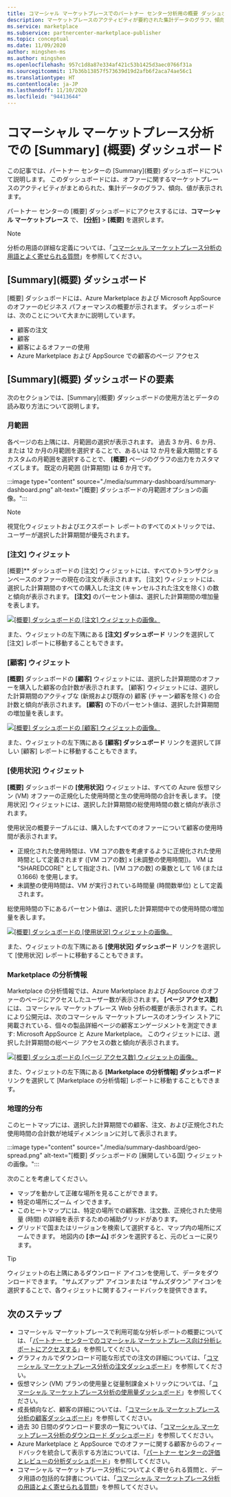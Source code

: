 ```yaml
---
title: コマーシャル マーケットプレースでのパートナー センター分析用の概要 ダッシュボード
description: マーケットプレースのアクティビティが要約された集計データのグラフ、傾向、値にパートナー センターの Summary (概要) ダッシュボードからアクセスする方法を説明します。
ms.service: marketplace
ms.subservice: partnercenter-marketplace-publisher
ms.topic: conceptual
ms.date: 11/09/2020
author: mingshen-ms
ms.author: mingshen
ms.openlocfilehash: 957c1d8a87e334af421c53b1425d3aec0766f31a
ms.sourcegitcommit: 17b36b13857f573639d19d2afb6f2aca74ae56c1
ms.translationtype: HT
ms.contentlocale: ja-JP
ms.lasthandoff: 11/10/2020
ms.locfileid: "94413644"
---
```

# <a name="summary-dashboard-in-commercial-marketplace-analytics"></a>コマーシャル マーケットプレース分析での [Summary] (概要) ダッシュボード

この記事では、パートナー センターの [Summary]\(概要\) ダッシュボードについて説明します。 このダッシュボードには、オファーに関するマーケットプレースのアクティビティがまとめられた、集計データのグラフ、傾向、値が表示されます。

パートナー センターの [概要] ダッシュボードにアクセスするには、**コマーシャル マーケットプレース** で、 **[[分析]](https://partner.microsoft.com/dashboard/commercial-marketplace/analytics/summary)**  >  **[概要]** を選択します。

>[!NOTE]
> 分析の用語の詳細な定義については、「[コマーシャル マーケットプレース分析の用語とよく寄せられる質問](./partner-center-portal/faq-terminology.md)」を参照してください。

## <a name="summary-dashboard"></a>[Summary]\(概要\) ダッシュボード

[概要] ダッシュボードには、Azure Marketplace および Microsoft AppSource のオファーのビジネス パフォーマンスの概要が示されます。 ダッシュボードは、次のことについて大まかに説明しています。

- 顧客の注文
- 顧客
- 顧客によるオファーの使用
- Azure Marketplace および AppSource での顧客のページ アクセス

## <a name="elements-of-the-summary-dashboard"></a>[Summary]\(概要\) ダッシュボードの要素

次のセクションでは、[Summary]\(概要\) ダッシュボードの使用方法とデータの読み取り方法について説明します。

### <a name="month-range"></a>月範囲

各ページの右上隅には、月範囲の選択が表示されます。 過去 3 か月、6 か月、または 12 か月の月範囲を選択することで、あるいは 12 か月を最大期間とするカスタムの月範囲を選択することで、 **[概要]** ページのグラフの出力をカスタマイズします。 既定の月範囲 (計算期間) は 6 か月です。

:::image type="content" source="./media/summary-dashboard/summary-dashboard.png" alt-text="[概要] ダッシュボードの月範囲オプションの画像。":::

> [!NOTE]
> 視覚化ウィジェットおよびエクスポート レポートのすべてのメトリックでは、ユーザーが選択した計算期間が優先されます。

### <a name="orders-widget"></a>[注文] ウィジェット

[概要]** ダッシュボードの [注文] ウィジェットには、すべてのトランザクションベースのオファーの現在の注文が表示されます。 [注文] ウィジェットには、選択した計算期間のすべての購入した注文 (キャンセルされた注文を除く) の数と傾向が表示されます。 **[注文]** のパーセント値は、選択した計算期間の増加量を表します。

[![[概要] ダッシュボードの [注文] ウィジェットの画像。](./media/summary-dashboard/orders-widget.png)](./media/summary-dashboard/orders-widget.png#lightbox)


また、ウィジェットの左下隅にある **[注文] ダッシュボード** リンクを選択して [注文] レポートに移動することもできます。

### <a name="customers-widget"></a>[顧客] ウィジェット

**[概要]** ダッシュボードの **[顧客]** ウィジェットには、選択した計算期間のオファーを購入した顧客の合計数が表示されます。 [顧客] ウィジェットには、選択した計算期間のアクティブな (新規および既存の) 顧客 (チャーン顧客を除く) の合計数と傾向が表示されます。 **[顧客]** の下のパーセント値は、選択した計算期間の増加量を表します。

[![[概要] ダッシュボードの [顧客] ウィジェットの画像。](./media/summary-dashboard/customers-widget.png)](./media/summary-dashboard/customers-widget.png#lightbox)

また、ウィジェットの左下隅にある **[顧客] ダッシュボード** リンクを選択して詳しい [顧客] レポートに移動することもできます。

### <a name="usage-widget"></a>[使用状況] ウィジェット

**[概要]** ダッシュボードの **[使用状況]** ウィジェットは、すべての Azure 仮想マシン (VM) オファーの正規化した使用時間と生の使用時間の合計を表します。 [使用状況] ウィジェットには、選択した計算期間の総使用時間の数と傾向が表示されます。

使用状況の概要テーブルには、購入したすべてのオファーについて顧客の使用時間が表示されます。

- 正規化された使用時間は、VM コアの数を考慮するように正規化された使用時間として定義されます ([VM コアの数] x [未調整の使用時間])。 VM は "SHAREDCORE" として指定され、[VM コアの数] の乗数として 1/6 (または 0.1666) を使用します。
- 未調整の使用時間は、VM が実行されている時間量 (時間数単位) として定義されます。

総使用時間の下にあるパーセント値は、選択した計算期間中での使用時間の増加量を表します。

[![[概要] ダッシュボードの [使用状況] ウィジェットの画像。](./media/summary-dashboard/usage-widget.png)](./media/summary-dashboard/usage-widget.png#lightbox)

また、ウィジェットの左下隅にある **[使用状況] ダッシュボード** リンクを選択して [使用状況] レポートに移動することもできます。

### <a name="marketplace-insights"></a>Marketplace の分析情報

Marketplace の分析情報では、Azure Marketplace および AppSource のオファーのページにアクセスしたユーザー数が表示されます。 **[ページ アクセス数]** には、コマーシャル マーケットプレース Web 分析の概要が表示されます。これにより公開元は、次のコマーシャル マーケットプレースのオンライン ストアに掲載されている、個々の製品詳細ページの顧客エンゲージメントを測定できます: Microsoft AppSource と Azure Marketplace。 このウィジェットには、選択した計算期間の総ページ アクセスの数と傾向が表示されます。

[![[概要] ダッシュボードの [ページ アクセス数] ウィジェットの画像。](./media/summary-dashboard/page-visit-count.png)](./media/summary-dashboard/page-visit-count.png#lightbox)

また、ウィジェットの左下隅にある **[Marketplace の分析情報] ダッシュボード** リンクを選択して [Marketplace の分析情報] レポートに移動することもできます。

### <a name="geographical-spread"></a>地理的分布

このヒートマップには、選択した計算期間での顧客、注文、および正規化された使用時間の合計数が地域ディメンションに対して表示されます。

:::image type="content" source="./media/summary-dashboard/geo-spread.png" alt-text="[概要] ダッシュボードの [展開している国] ウィジェットの画像。":::

次のことを考慮してください。

- マップを動かして正確な場所を見ることができます。
- 特定の場所にズーム インできます。
- このヒートマップには、特定の場所での顧客数、注文数、正規化された使用量 (時間) の詳細を表示するための補助グリッドがあります。
- グリッドで国またはリージョンを検索して選択すると、マップ内の場所にズームできます。 地図内の **[ホーム]** ボタンを選択すると、元のビューに戻ります。

> [!TIP]
> ウィジェットの右上隅にあるダウンロード アイコンを使用して、データをダウンロードできます。 "サムズアップ" アイコンまたは "サムズダウン" アイコンを選択することで、各ウィジェットに関するフィードバックを提供できます。

## <a name="next-steps"></a>次のステップ

- コマーシャル マーケットプレースで利用可能な分析レポートの概要については、「[パートナー センターでのコマーシャル マーケットプレース向け分析レポートにアクセスする](./partner-center-portal/analytics.md)」を参照してください。
- グラフィカルでダウンロード可能な形式での注文の詳細については、「[コマーシャル マーケットプレース分析の注文ダッシュボード](orders-dashboard.md)」を参照してください。
- 仮想マシン (VM) プランの使用量と従量制課金メトリックについては、「[コマーシャル マーケットプレース分析の使用量ダッシュボード](usage-dashboard.md)」を参照してください。
- 成長傾向など、顧客の詳細については、「[コマーシャル マーケットプレース分析の顧客ダッシュボード](customer-dashboard.md)」を参照してください。
- 過去 30 日間のダウンロード要求の一覧については、「[コマーシャル マーケットプレース分析のダウンロード ダッシュボード](./partner-center-portal/downloads-dashboard.md)」を参照してください。
- Azure Marketplace と AppSource でのオファーに関する顧客からのフィードバックを統合して表示する方法については、「[パートナー センターの評価とレビューの分析ダッシュボード](./partner-center-portal/ratings-reviews.md)」を参照してください。
- コマーシャル マーケットプレース分析についてよく寄せられる質問と、データ用語の包括的な辞書については、「[コマーシャル マーケットプレース分析の用語とよく寄せられる質問](./partner-center-portal/faq-terminology.md)」を参照してください。
